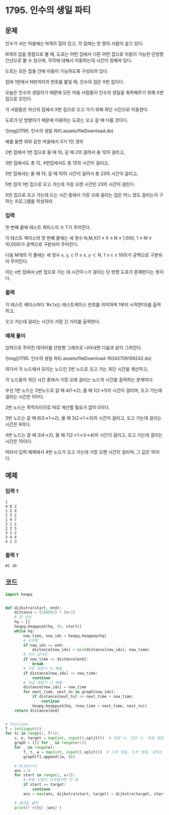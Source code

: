 # 1795. 인수의 생일 파티

## 문제

인수가 사는 마을에는 N개의 집이 있고, 각 집에는 한 명의 사람이 살고 있다.

N개의 집을 정점으로 볼 때, 도로는 어떤 집에서 다른 어떤 집으로 이동이 가능한 단방향 간선으로 볼 수 있으며, 각각에 대해서 이동하는데 시간이 정해져 있다.

도로는 모든 집들 간에 이동이 가능하도록 구성되어 있다.

집에 1번에서 N번까지의 번호를 붙일 때, 인수의 집은 X번 집이다.

오늘은 인수의 생일이기 때문에 모든 마을 사람들이 인수의 생일을 축하해주기 위해 X번 집으로 모인다.

각 사람들은 자신의 집에서 X번 집으로 오고 가기 위해 최단 시간으로 이동한다.

도로가 단 방향이기 때문에 이용하는 도로는 오고 갈 때 다를 것이다.
 

![img](1795. 인수의 생일 파티.assets/fileDownload.do)


예를 들면 위와 같은 마을에서 X가 1인 경우

2번 집에서 1번 집으로 올 때 10, 갈 때 2의 걸려서 총 12이 걸리고,

3번 집에서도 총 12, 4번집에서도 총 12의 시간이 걸리고,

5번 집에서는 올 때 13, 갈 때 10의 시간이 걸려서 총 23의 시간이 걸리고,

5번 집이 1번 집으로 오고 가는데 가장 오랜 시간인 23의 시간이 걸린다.

X번 집으로 오고 가는데 드는 시간 중에서 가장 오래 걸리는 집은 어느 정도 걸리는지 구하는 프로그램을 작성하라.



### 입력

첫 번째 줄에 테스트 케이스의 수 T가 주어진다.

각 테스트 케이스의 첫 번째 줄에는 세 정수 N,M,X(1 ≤ X ≤ N ≤ 1,000, 1 ≤ M ≤ 10,000)가 공백으로 구분되어 주어진다.

다음 M개의 각 줄에는 세 정수 x, y, c (1 ≤ x, y ＜ N, 1 ≤ c ≤ 100)가 공백으로 구분되어 주어진다.

이는 x번 집에서 y번 집으로 가는 데 시간이 c가 걸리는 단 방향 도로가 존재한다는 뜻이다.

### 출력

각 테스트 케이스마다 ‘#x’(x는 테스트케이스 번호를 의미하며 1부터 시작한다)를 출력하고,

오고 가는데 걸리는 시간이 가장 긴 거리를 출력한다.

### 예제 풀이

입력으로 주어진 데이터를 단방향 그래프로 나타내면 다음과 같이 그려진다.

 

![img](1795. 인수의 생일 파티.assets/fileDownload-16342706106242.do)


여기서 각 노드에서 모이는 노드인 2번 노드로 오고 가는 최단 시간을 계산하고,

각 노드들의 최단 시간 중에서 가장 오래 걸리는 노드의 시간을 출력하는 문제이다.

우선 1번 노드는 2번노드로 갈 때 4(1→2), 올 때 1(2→1)의 시간이 걸리며, 오고 가는데 걸리는 시간은 5이다.

2번 노드는 목적지이므로 따로 계산할 필요가 없이 0이다.

3번 노드는 갈 때 6(3→1→2), 올 때 3(2→1→3)의 시간이 걸리고, 오고 가는데 걸리는 시간은 9이다.

4번 노드는 갈 때 3(4→2), 올 때 7(2→1→3→4)의 시간이 걸리고, 오고 가는데 걸리는 시간은 10이다.

따라서 입력 예제에서 4번 노드가 오고 가는데 가장 오랜 시간이 걸리며, 그 값은 10이다.





## 예제

### 입력 1

```
1
4 8 2
1 2 4
1 3 2
1 4 7
2 1 1
2 3 5
3 1 2
3 4 4
4 2 3
```

### 출력 1

```
#1 10
```





## 코드

```python
import heapq


def dijkstra(start, end):
    distance = [100001] * (v+1)
    # 힙 생성
    hq = []
    heapq.heappush(hq, (0, start))
    while hq:
        now_time, now_idx = heapq.heappop(hq)
        # 도착함
        if now_idx == end:
            distance[now_idx] = min(distance[now_idx], now_time)
        # 이미 넘어감
        if now_time >= distance[end]:
            break
        # 기존 경로가 더 빠름
        if distance[now_idx] <= now_time:
            continue
        # 지금 경로가 더 빠름
        distance[now_idx] = now_time
        for next_time, next_to in graph[now_idx]:
            if distance[next_to] <= next_time + now_time:
                continue
            heapq.heappush(hq, (now_time + next_time, next_to))
    return distance[end]


# Testcase
T = int(input())
for tc in range(1, T+1):
    v, e, target = map(int, input().split())  # 정점 수, 간선 수, 목표 정점
    graph = [[] for _ in range(v+1)]
    for _ in range(e):
        f, t, w = map(int, input().split())  # 시작 정점, 도착 정점, 걸리는 시간
        graph[f].append((w, t))

    # dijkstra
    ans = 0
    for start in range(1, v+1):
        # 목표 지점이 시작점이면 안 됨
        if start == target:
            continue
        ans = max(ans, dijkstra(start, target) + dijkstra(target, start))

    # 결과값 출력
    print(f'#{tc} {ans}')
```
